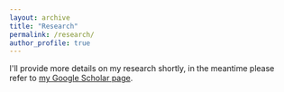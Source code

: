 ```yaml
---
layout: archive
title: "Research"
permalink: /research/
author_profile: true
---
```


I'll provide more details on my research shortly, in the meantime please refer to [my Google Scholar page](https://scholar.google.se/citations?user=AlF2g-YAAAAJ&hl=en). 
